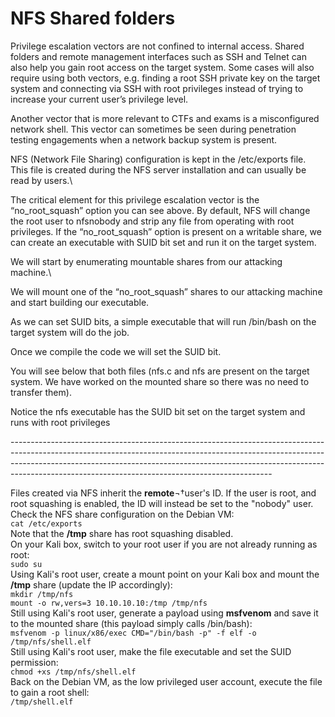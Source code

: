 # NFS Shared folders

Privilege escalation vectors are not confined to internal access. Shared folders and remote management interfaces such as SSH and Telnet can also help you gain root access on the target system. Some cases will also require using both vectors, e.g. finding a root SSH private key on the target system and connecting via SSH with root privileges instead of trying to increase your current user’s privilege level.

Another vector that is more relevant to CTFs and exams is a misconfigured network shell. This vector can sometimes be seen during penetration testing engagements when a network backup system is present.

NFS (Network File Sharing) configuration is kept in the /etc/exports file. This file is created during the NFS server installation and can usually be read by users.\


The critical element for this privilege escalation vector is the “no\_root\_squash” option you can see above. By default, NFS will change the root user to nfsnobody and strip any file from operating with root privileges. If the “no\_root\_squash” option is present on a writable share, we can create an executable with SUID bit set and run it on the target system.

We will start by enumerating mountable shares from our attacking machine.\


We will mount one of the “no\_root\_squash” shares to our attacking machine and start building our executable.



As we can set SUID bits, a simple executable that will run /bin/bash on the target system will do the job.



Once we compile the code we will set the SUID bit.



You will see below that both files (nfs.c and nfs are present on the target system. We have worked on the mounted share so there was no need to transfer them).



Notice the nfs executable has the SUID bit set on the target system and runs with root privileges

\-----------------------------------------------------------------------------------------------------------------------------------------------------------------------------------------------------------------------------------------------------------------------------------------------------------

Files created via NFS inherit the **remote**¬†user's ID. If the user is root, and root squashing is enabled, the ID will instead be set to the "nobody" user.\
Check the NFS share configuration on the Debian VM:\
`cat /etc/exports`\
Note that the **/tmp** share has root squashing disabled.\
On your Kali box, switch to your root user if you are not already running as root:\
`sudo su`\
Using Kali's root user, create a mount point on your Kali box and mount the **/tmp** share (update the IP accordingly):\
`mkdir /tmp/nfs`\
`mount -o rw,vers=3 10.10.10.10:/tmp /tmp/nfs`\
Still using Kali's root user, generate a payload using **msfvenom** and save it to the mounted share (this payload simply calls /bin/bash):\
`msfvenom -p linux/x86/exec CMD="/bin/bash -p" -f elf -o /tmp/nfs/shell.elf`\
Still using Kali's root user, make the file executable and set the SUID permission:\
`chmod +xs /tmp/nfs/shell.elf`\
Back on the Debian VM, as the low privileged user account, execute the file to gain a root shell:\
`/tmp/shell.elf`
